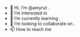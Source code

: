 - 👋 Hi, I’m @amyrut .
- 👀 I’m interested in 
- 🌱 I’m currently learning .
- 💞️ I’m looking to collaborate on .
- 📫 How to reach me 

<!---
amyrut/amyrut is a ✨ special ✨ repository because its `README.md` (this file) appears on your GitHub profile.
You can click the Preview link to take a look at your changes.
--->
